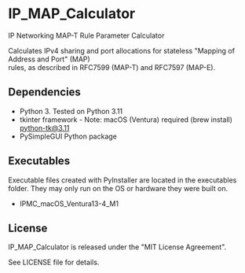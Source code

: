 # IP_MAP_Calculator

IP Networking MAP-T Rule Parameter Calculator

Calculates IPv4 sharing and port allocations for stateless "Mapping of Address and Port" (MAP)  
rules, as described in RFC7599 (MAP-T) and RFC7597 (MAP-E).

## Dependencies

* Python 3. Tested on Python 3.11
* tkinter framework - Note: macOS (Ventura) required (brew install) python-tk@3.11
* PySimpleGUI Python package

## Executables

Executable files created with PyInstaller are located in the executables folder.
They may only run on the OS or hardware they were built on.

* IPMC_macOS_Ventura13-4_M1

## License

IP_MAP_Calculator is released under the "MIT License Agreement".

See LICENSE file for details.

